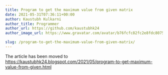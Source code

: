 ```yaml
---
title: Program to get the maximum value from given matrix
date: 2021-05-31T07:36:11+00:00
author: Kaustubh Kulkarni
author_title: Programmer
author_url: https://github.com/kaustubhk24
author_image_url: https://www.gravatar.com/avatar/b76fcfc82fc2e8fdc8075636f1735f61?s=200

slug: /program-to-get-the-maximum-value-from-given-matrix/
---
```

The article has been moved to https://kaustubhk24.blogspot.com/2021/05/program-to-get-maximum-value-from-given.html